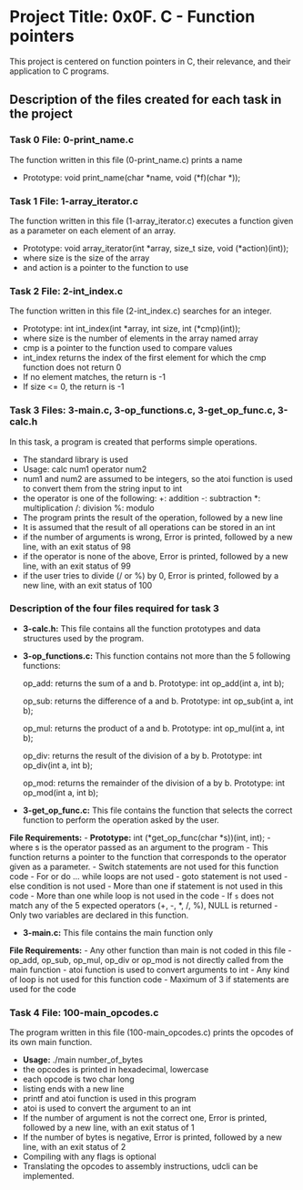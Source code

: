 # Project Title: 0x0F. C - Function pointers

This project is centered on function pointers in C, their relevance, and their application to C programs.

## Description of the files created for each task in the project

### Task 0 File: 0-print_name.c
The function written in this file (0-print_name.c) prints a name
- Prototype: void print_name(char *name, void (*f)(char *));

### Task 1 File: 1-array_iterator.c
The function written in this file (1-array_iterator.c) executes a function given as a parameter on each element of an array.
- Prototype: void array_iterator(int *array, size_t size, void (*action)(int));
- where size is the size of the array
- and action is a pointer to the function to use

### Task 2 File: 2-int_index.c
The function written in this file (2-int_index.c) searches for an integer.
- Prototype: int int_index(int *array, int size, int (*cmp)(int));
- where size is the number of elements in the array named array
- cmp is a pointer to the function used to compare values
- int_index returns the index of the first element for which the cmp function does not return 0
- If no element matches, the return is -1
- If size <= 0, the return is -1

### Task 3 Files: 3-main.c, 3-op_functions.c, 3-get_op_func.c, 3-calc.h
In this task, a program is created that performs simple operations.
- The standard library is used
- Usage: calc num1 operator num2
- num1 and num2 are assumed to be integers, so the atoi function is used to convert them from the string input to int
- the operator is one of the following:
	+: addition
	-: subtraction
	*: multiplication
	/: division
	%: modulo
- The program prints the result of the operation, followed by a new line
- It is assumed that the result of all operations can be stored in an int
- if the number of arguments is wrong, Error is printed, followed by a new line, with an exit status of 98
- if the operator is none of the above, Error is printed, followed by a new line, with an exit status of 99
- if the user tries to divide (/ or %) by 0, Error is printed, followed by a new line, with an exit status of 100

### Description of the four files required for task 3
- **3-calc.h:** This file contains all the function prototypes and data structures used by the program. 
- **3-op_functions.c:** This function contains not more than the 5 following functions:

	op_add: returns the sum of a and b. Prototype: int op_add(int a, int b);
	
	op_sub: returns the difference of a and b. Prototype: int op_sub(int a, int b);
	
	op_mul: returns the product of a and b. Prototype: int op_mul(int a, int b);
	
	op_div: returns the result of the division of a by b. Prototype: int op_div(int a, int b);
	
	op_mod: returns the remainder of the division of a by b. Prototype: int op_mod(int a, int b);
- **3-get_op_func.c:** This file contains the function that selects the correct function to perform the operation asked by the user.

**File Requirements:**
	- **Prototype:** int (*get_op_func(char *s))(int, int);
	- where s is the operator passed as an argument to the program
	- This function returns a pointer to the function that corresponds to the operator given as a parameter.
	- Switch statements are not used for this function code
	- For or do ... while loops are not used
	- goto statement is not used
	- else condition is not used
	- More than one if statement is not used in this code
	- More than one while loop is not used in the code
	- If `s` does not match any of the 5 expected operators (+, -, *, /, %), NULL is returned
	- Only two variables are declared in this function.

- **3-main.c:** This file contains the main function only

**File Requirements:**
	- Any other function than main is not coded in this file
	- op_add, op_sub, op_mul, op_div or op_mod is not directly called from the main function
	- atoi function is used to convert arguments to int
	- Any kind of loop is not used for this function code
	- Maximum of 3 if statements are used for the code

### Task 4 File: 100-main_opcodes.c
The program written in this file (100-main_opcodes.c) prints the opcodes of its own main function.
- **Usage:** ./main number_of_bytes
- the opcodes is printed in hexadecimal, lowercase
- each opcode is two char long
- listing ends with a new line
- printf and atoi function is used in this program
- atoi is used to convert the argument to an int
- If the number of argument is not the correct one, Error is printed, followed by a new line, with an exit status of 1
- If the number of bytes is negative, Error is printed, followed by a new line, with an exit status of 2
- Compiling with any flags is optional
- Translating the opcodes to assembly instructions, udcli can be implemented.
